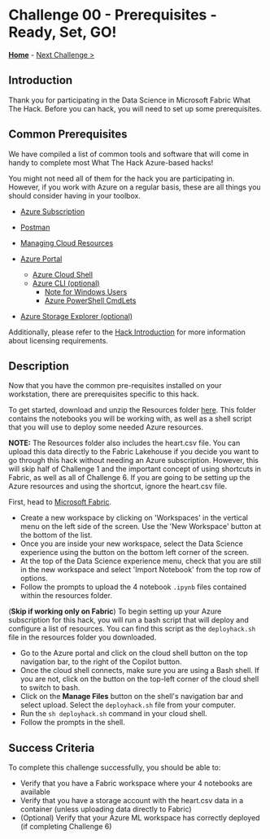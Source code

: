 # Challenge 00 - Prerequisites - Ready, Set, GO!

**[Home](../README.md)** - [Next Challenge >](./Challenge-01.md)

## Introduction

Thank you for participating in the Data Science in Microsoft Fabric What The Hack. Before you can hack, you will need to set up some prerequisites.

## Common Prerequisites

We have compiled a list of common tools and software that will come in handy to complete most What The Hack Azure-based hacks!

You might not need all of them for the hack you are participating in. However, if you work with Azure on a regular basis, these are all things you should consider having in your toolbox.

<!-- If you are editing this template manually, be aware that these links are only designed to work if this Markdown file is in the /xxx-HackName/Student/ folder of your hack. -->

- [Azure Subscription](../Student/000-HowToHack/WTH-Common-Prerequisites.md#azure-subscription)
- [Postman](https://www.postman.com/downloads/)
- [Managing Cloud Resources](../Student/000-HowToHack/WTH-Common-Prerequisites.md#managing-cloud-resources)
- [Azure Portal](../Student/000-HowToHack/WTH-Common-Prerequisites.md#azure-portal)
    - [Azure Cloud Shell](../Student/000-HowToHack/WTH-Common-Prerequisites.md#azure-cloud-shell)
  - [Azure CLI (optional)](../Student/000-HowToHack/WTH-Common-Prerequisites.md#azure-cli)
    - [Note for Windows Users](../Student/000-HowToHack/WTH-Common-Prerequisites.md#note-for-windows-users)
    - [Azure PowerShell CmdLets](../Student/000-HowToHack/WTH-Common-Prerequisites.md#azure-powershell-cmdlets)

- [Azure Storage Explorer (optional)](../Student/000-HowToHack/WTH-Common-Prerequisites.md#azure-storage-explorer)

Additionally, please refer to the [Hack Introduction](../README.md) for more information about licensing requirements.

## Description

Now that you have the common pre-requisites installed on your workstation, there are prerequisites specific to this hack.

To get started, download and unzip the Resources folder [here](https://aka.ms/FabricdsWTHResources). This folder contains the notebooks you will be working with, as well as a shell script that you will use to deploy some needed Azure resources.

**NOTE:** The Resources folder also includes the heart.csv file. You can upload this data directly to the Fabric Lakehouse if you decide you want to go through this hack without needing an Azure subscription. However, this will skip half of Challenge 1 and the important concept of using shortcuts in Fabric, as well as all of Challenge 6. If you are going to be setting up the Azure resources and using the shortcut, ignore the heart.csv file.

First, head to [Microsoft Fabric](https://fabric.microsoft.com/). 
 - Create a new workspace by clicking on 'Workspaces' in the vertical menu on the left side of the screen. Use the 'New Workspace' button at the bottom of the list.
 - Once you are inside your new workspace, select the Data Science experience using the button on the bottom left corner of the screen.
 - At the top of the Data Science experience menu, check that you are still in the new workspace and select 'Import Notebook' from the top row of options.
 - Follow the prompts to upload the 4 notebook `.ipynb` files contained within the resources folder.

(**Skip if working only on Fabric**) To begin setting up your Azure subscription for this hack, you will run a bash script that will deploy and configure a list of resources. You can find this script as the `deployhack.sh` file in the resources folder you downloaded. 
 - Go to the Azure portal and click on the cloud shell button on the top navigation bar, to the right of the Copilot button.
 - Once the cloud shell connects, make sure you are using a Bash shell. If you are not, click on the button on the top-left corner of the cloud shell to switch to bash.
 - Click on the **Manage Files** button on the shell's navigation bar and select upload. Select the `deployhack.sh` file from your computer.
 - Run the `sh deployhack.sh` command in your cloud shell.
 - Follow the prompts in the shell.

## Success Criteria

To complete this challenge successfully, you should be able to:

- Verify that you have a Fabric workspace where your 4 notebooks are available
- Verify that you have a storage account with the heart.csv data in a container (unless uploading data directly to Fabric)
- (Optional) Verify that your Azure ML workspace has correctly deployed (if completing Challenge 6)
